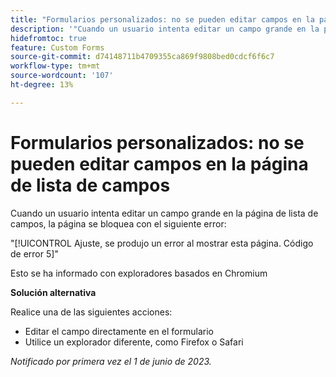 ```yaml
---
title: "Formularios personalizados: no se pueden editar campos en la página de lista de campos"
description: '"Cuando un usuario intenta editar un campo grande en la página de lista de campos, la página se bloquea con un error. Hay una solución disponible”.'
hidefromtoc: true
feature: Custom Forms
source-git-commit: d74148711b4709355ca869f9808bed0cdcf6f6c7
workflow-type: tm+mt
source-wordcount: '107'
ht-degree: 13%

---
```



# Formularios personalizados: no se pueden editar campos en la página de lista de campos

Cuando un usuario intenta editar un campo grande en la página de lista de campos, la página se bloquea con el siguiente error:

&quot;[!UICONTROL Ajuste, se produjo un error al mostrar esta página. Código de error 5]&quot;

Esto se ha informado con exploradores basados en Chromium

**Solución alternativa**

Realice una de las siguientes acciones:

* Editar el campo directamente en el formulario
* Utilice un explorador diferente, como Firefox o Safari

_Notificado por primera vez el 1 de junio de 2023._
